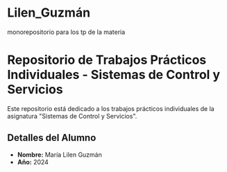 # Lilen_Guzmán
monorepositorio para los tp de la materia
# Repositorio de Trabajos Prácticos Individuales - Sistemas de Control y Servicios

Este repositorio está dedicado a los trabajos prácticos individuales de la asignatura "Sistemas de Control y Servicios".

## Detalles del Alumno

- **Nombre:** María Lilen Guzmán  
- **Año:** 2024
